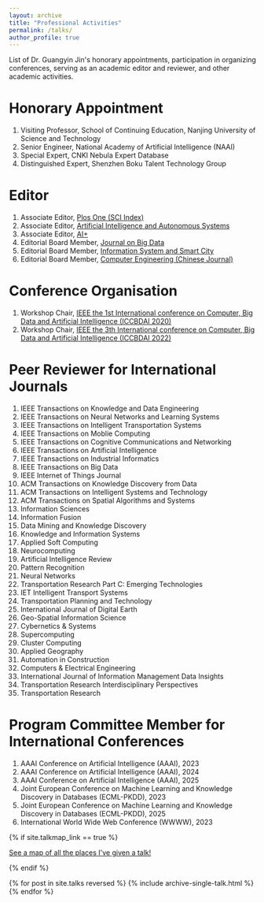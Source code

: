 ```yaml
---
layout: archive
title: "Professional Activities"
permalink: /talks/
author_profile: true
---
```


List of Dr. Guangyin Jin's honorary appointments, participation in organizing conferences, serving as an academic editor and reviewer, and other academic activities.

Honorary Appointment
======
1. Visiting Professor, School of Continuing Education, Nanjing University of Science and Technology   
2. Senior Engineer, National Academy of Artificial Intelligence (NAAI)
3. Special Expert, CNKI Nebula Expert Database
4. Distinguished Expert, Shenzhen Boku Talent Technology Group

Editor
======
1. Associate Editor, [Plos One (SCI Index)](https://journals.plos.org/plosone/static/editorial-board?)   
2. Associate Editor, [Artificial Intelligence and Autonomous Systems](https://www.elspub.com/journals/artificial-intelligence-and-autonomous-systems/editorial/)
3. Associate Editor, [AI+](https://www.elspublishing.com/journals/aiplus/editorial/)
4. Editorial Board Member, [Journal on Big Data](https://www.techscience.com/jbd/editors)
5. Editorial Board Member, [Information System and Smart City](https://ojs.acad-pub.com/index.php/ISSC/about/editorialTeam)   
6. Editorial Board Member, [Computer Engineering (Chinese Journal)](https://www.ecice06.com/CN/news/news6495.shtml)    

Conference Organisation
======
1. Workshop Chair, [IEEE the 1st International conference on Computer, Big Data and Artificial Intelligence (ICCBDAI 2020)](http://www.iccbdai.org/download/file/ICBDAI2020%20program2020-1018-1.pdf)
2. Workshop Chair, [IEEE the 3th International conference on Computer, Big Data and Artificial Intelligence (ICCBDAI 2022)](http://www.iccbdai.org/workshop2020/index.html)

Peer Reviewer for International Journals
======
1. IEEE Transactions on Knowledge and Data Engineering
2. IEEE Transactions on Neural Networks and Learning Systems
3. IEEE Transactions on Intelligent Transportation Systems
4. IEEE Transactions on Moblie Computing
5. IEEE Transactions on Cognitive Communications and Networking
6. IEEE Transactions on Artificial Intelligence
7. IEEE Transactions on Industrial Informatics
8. IEEE Transactions on Big Data
9. IEEE Internet of Things Journal
10. ACM Transactions on Knowledge Discovery from Data
11. ACM Transactions on Intelligent Systems and Technology
12. ACM Transactions on Spatial Algorithms and Systems
13. Information Sciences
14. Information Fusion
15. Data Mining and Knowledge Discovery
16. Knowledge and Information Systems
17. Applied Soft Computing
18. Neurocomputing
19. Artificial Intelligence Review
20. Pattern Recognition
21. Neural Networks
22. Transportation Research Part C: Emerging Technologies
23. IET Intelligent Transport Systems
24. Transportation Planning and Technology
25. International Journal of Digital Earth
26. Geo-Spatial Information Science
27. Cybernetics & Systems
28. Supercomputing
29. Cluster Computing
30. Applied Geography
31. Automation in Construction
32. Computers & Electrical Engineering
33. International Journal of Information Management Data Insights
34. Transportation Research Interdisciplinary Perspectives
35. Transportation Research

Program Committee Member for International Conferences
======
1. AAAI Conference on Artificial Intelligence (AAAI), 2023
2. AAAI Conference on Artificial Intelligence (AAAI), 2024
3. AAAI Conference on Artificial Intelligence (AAAI), 2025
4. Joint European Conference on Machine Learning and Knowledge Discovery in Databases (ECML-PKDD), 2023
5. Joint European Conference on Machine Learning and Knowledge Discovery in Databases (ECML-PKDD), 2025
6. International World Wide Web Conference (WWWW), 2023

{% if site.talkmap_link == true %}

<p style="text-decoration:underline;"><a href="/talkmap.html">See a map of all the places I've given a talk!</a></p>

{% endif %}

{% for post in site.talks reversed %}
  {% include archive-single-talk.html %}
{% endfor %}

